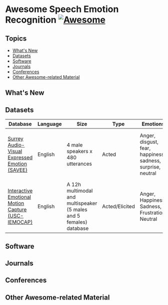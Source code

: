 # Awesome Speech Emotion Recognition [![Awesome](https://cdn.rawgit.com/sindresorhus/awesome/d7305f38d29fed78fa85652e3a63e154dd8e8829/media/badge.svg)](https://github.com/sindresorhus/awesome)

## Topics

* [What's New](#WhatsNew)
* [Datasets](#Datasets)
* [Software](#Software)
* [Journals](#Journals)
* [Conferences](#Conferences)
* [Other Awesome-related Material](#OtherAwesome)

## What's New

## Datasets
|Database| Language | Size | Type | Emotions | Modalities | Resolution |
| ------ | -------- | ---- | ---- | -------- | ---------- | ---------- |
| [Surrey Audio-Visual Expressed Emotion (SAVEE)](http://kahlan.eps.surrey.ac.uk/savee/) | English | 4 male speakers x 480 utterances | Acted | Anger, disgust, fear, happiness, sadness, surprise, neutral | Audio/Visual | Audio: 44KHz - Mono - 16-bit wav, Video: 256p, 60fps | 
| [Interactive Emotional Motion Capture (USC-IEMOCAP)](https://sail.usc.edu/iemocap/) | English | A 12h multimodal and multispeaker (5 males and 5 females) database | Acted/Elicited | Anger, Happiness, Sadness, Frustration, Neutral | Audio/Visual | Audio:48 KHz, Video: 120 fps |

## Software

## Journals

## Conferences

## Other Awesome-related Material
